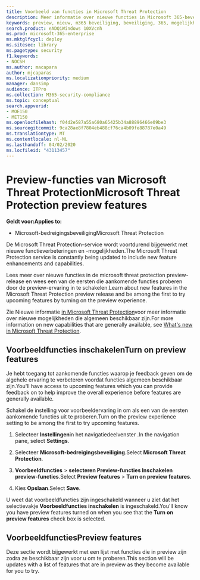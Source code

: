 ```yaml
---
title: Voorbeeld van functies in Microsoft Threat Protection
description: Meer informatie over nieuwe functies in Microsoft 365-beveiliging
keywords: preview, nieuw, m365 beveiliging, beveiliging, 365, mogelijkheden
search.product: eADQiWindows 10XVcnh
ms.prod: microsoft-365-enterprise
ms.mktglfcycl: deploy
ms.sitesec: library
ms.pagetype: security
f1.keywords:
- NOCSH
ms.author: macapara
author: mjcaparas
ms.localizationpriority: medium
manager: dansimp
audience: ITPro
ms.collection: M365-security-compliance
ms.topic: conceptual
search.appverid:
- MOE150
- MET150
ms.openlocfilehash: f04d2e587a55a680a65425b34a88896466e09be3
ms.sourcegitcommit: 9ca28ae8f7804eb488cf76ca4b09fe88787e0a49
ms.translationtype: MT
ms.contentlocale: nl-NL
ms.lasthandoff: 04/02/2020
ms.locfileid: "43113457"
---
```

# <a name="microsoft-threat-protection-preview-features"></a><span data-ttu-id="5fd5d-104">Preview-functies van Microsoft Threat Protection</span><span class="sxs-lookup"><span data-stu-id="5fd5d-104">Microsoft Threat Protection preview features</span></span>

<span data-ttu-id="5fd5d-105">**Geldt voor:**</span><span class="sxs-lookup"><span data-stu-id="5fd5d-105">**Applies to:**</span></span>
- <span data-ttu-id="5fd5d-106">Microsoft-bedreigingsbeveiliging</span><span class="sxs-lookup"><span data-stu-id="5fd5d-106">Microsoft Threat Protection</span></span>


<span data-ttu-id="5fd5d-107">De Microsoft Threat Protection-service wordt voortdurend bijgewerkt met nieuwe functieverbeteringen en -mogelijkheden.</span><span class="sxs-lookup"><span data-stu-id="5fd5d-107">The Microsoft Threat Protection service is constantly being updated to include new feature enhancements and capabilities.</span></span>

<span data-ttu-id="5fd5d-108">Lees meer over nieuwe functies in de microsoft threat protection preview-release en wees een van de eersten die aankomende functies proberen door de preview-ervaring in te schakelen.</span><span class="sxs-lookup"><span data-stu-id="5fd5d-108">Learn about new features in the Microsoft Threat Protection preview release and be among the first to try upcoming features by turning on the preview experience.</span></span>

<span data-ttu-id="5fd5d-109">Zie Nieuwe informatie [in Microsoft Threat Protection](whats-new.md)voor meer informatie over nieuwe mogelijkheden die algemeen beschikbaar zijn.</span><span class="sxs-lookup"><span data-stu-id="5fd5d-109">For more information on new capabilities that are generally available, see [What's new in Microsoft Threat Protection](whats-new.md).</span></span>

## <a name="turn-on-preview-features"></a><span data-ttu-id="5fd5d-110">Voorbeeldfuncties inschakelen</span><span class="sxs-lookup"><span data-stu-id="5fd5d-110">Turn on preview features</span></span>
<span data-ttu-id="5fd5d-111">Je hebt toegang tot aankomende functies waarop je feedback geven om de algehele ervaring te verbeteren voordat functies algemeen beschikbaar zijn.</span><span class="sxs-lookup"><span data-stu-id="5fd5d-111">You'll have access to upcoming features which you can provide feedback on to help improve the overall experience before features are generally available.</span></span>

<span data-ttu-id="5fd5d-112">Schakel de instelling voor voorbeeldervaring in om als een van de eersten aankomende functies uit te proberen.</span><span class="sxs-lookup"><span data-stu-id="5fd5d-112">Turn on the preview experience setting to be among the first to try upcoming features.</span></span>

1. <span data-ttu-id="5fd5d-113">Selecteer **Instellingen**in het navigatiedeelvenster .</span><span class="sxs-lookup"><span data-stu-id="5fd5d-113">In the navigation pane, select **Settings**.</span></span>

2. <span data-ttu-id="5fd5d-114">Selecteer **Microsoft-bedreigingsbeveiliging**.</span><span class="sxs-lookup"><span data-stu-id="5fd5d-114">Select **Microsoft Threat Protection**.</span></span>


3. <span data-ttu-id="5fd5d-115">**Voorbeeldfuncties** > **selecteren Preview-functies Inschakelen preview-functies**.</span><span class="sxs-lookup"><span data-stu-id="5fd5d-115">Select **Preview features** > **Turn on preview features**.</span></span> 

3. <span data-ttu-id="5fd5d-116">Kies **Opslaan**.</span><span class="sxs-lookup"><span data-stu-id="5fd5d-116">Select **Save**.</span></span>

<span data-ttu-id="5fd5d-117">U weet dat voorbeeldfuncties zijn ingeschakeld wanneer u ziet dat het selectievakje **Voorbeeldfuncties inschakelen** is ingeschakeld.</span><span class="sxs-lookup"><span data-stu-id="5fd5d-117">You'll know you have preview features turned on when you see that the **Turn on preview features** check box is selected.</span></span> 



## <a name="preview-features"></a><span data-ttu-id="5fd5d-118">Voorbeeldfuncties</span><span class="sxs-lookup"><span data-stu-id="5fd5d-118">Preview features</span></span>
<span data-ttu-id="5fd5d-119">Deze sectie wordt bijgewerkt met een lijst met functies die in preview zijn zodra ze beschikbaar zijn voor u om te proberen.</span><span class="sxs-lookup"><span data-stu-id="5fd5d-119">This section will be updates with a list of features that are in preview as they become available for you to try.</span></span> 

